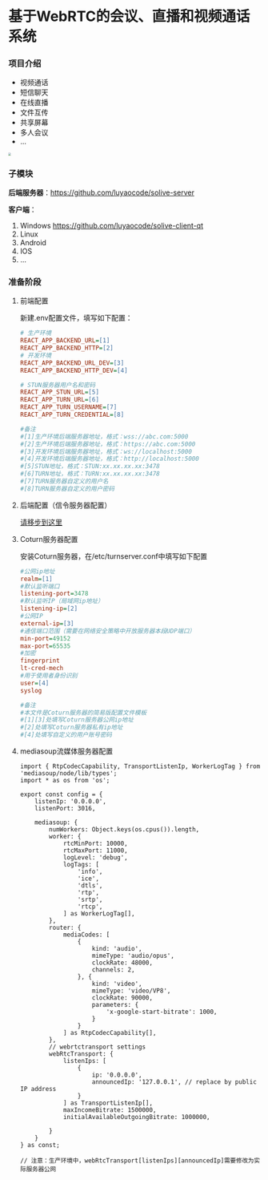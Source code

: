 # 基于WebRTC的会议、直播和视频通话系统

### 项目介绍

- 视频通话
- 短信聊天
- 在线直播
- 文件互传
- 共享屏幕
- 多人会议
- ...

<img src="./public/live-stream-system-demo.png" style="zoom:33%;" />

### 子模块

**后端服务器**：https://github.com/luyaocode/solive-server

**客户端**：

1. Windows	https://github.com/luyaocode/solive-client-qt
2. Linux
3. Android
4. IOS
5. ...

### 准备阶段

1. 前端配置

   新建.env配置文件，填写如下配置：

   ```ini
   # 生产环境
   REACT_APP_BACKEND_URL=[1]
   REACT_APP_BACKEND_HTTP=[2]
   # 开发环境
   REACT_APP_BACKEND_URL_DEV=[3]
   REACT_APP_BACKEND_HTTP_DEV=[4]
   
   # STUN服务器用户名和密码
   REACT_APP_STUN_URL=[5]
   REACT_APP_TURN_URL=[6]
   REACT_APP_TURN_USERNAME=[7]
   REACT_APP_TURN_CREDENTIAL=[8]
   
   #备注
   #[1]生产环境后端服务器地址，格式：wss://abc.com:5000
   #[2]生产环境后端服务器地址，格式：https://abc.com:5000
   #[3]开发环境后端服务器地址，格式：ws://localhost:5000
   #[4]开发环境后端服务器地址，格式：http://localhost:5000
   #[5]STUN地址，格式：STUN:xx.xx.xx.xx:3478
   #[6]TURN地址，格式：TURN:xx.xx.xx.xx:3478
   #[7]TURN服务器自定义的用户名
   #[8]TURN服务器自定义的用户密码
   ```

2. 后端配置（信令服务器配置）

   [请移步到这里](https://github.com/luyaocode/solive-server)

3. Coturn服务器配置

   安装Coturn服务器，在/etc/turnserver.conf中填写如下配置

   ```ini
   #公网ip地址
   realm=[1]
   #默认监听端口
   listening-port=3478
   #默认监听IP（局域网ip地址）
   listening-ip=[2]
   #公网IP
   external-ip=[3]
   #通信端口范围（需要在网络安全策略中开放服务器本段UDP端口）
   min-port=49152
   max-port=65535
   #加密
   fingerprint
   lt-cred-mech
   #用于使用者身份识别
   user=[4]
   syslog
   
   #备注
   #本文件是Coturn服务器的简易版配置文件模板
   #[1][3]处填写Coturn服务器公网ip地址
   #[2]处填写Coturn服务器私有ip地址
   #[4]处填写自定义的用户账号密码
   ```

4. mediasoup流媒体服务器配置

   ```tsx
   import { RtpCodecCapability, TransportListenIp, WorkerLogTag } from 'mediasoup/node/lib/types';
   import * as os from 'os';
   
   export const config = {
       listenIp: '0.0.0.0',
       listenPort: 3016,
   
       mediasoup: {
           numWorkers: Object.keys(os.cpus()).length,
           worker: {
               rtcMinPort: 10000,
               rtcMaxPort: 11000,
               logLevel: 'debug',
               logTags: [
                   'info',
                   'ice',
                   'dtls',
                   'rtp',
                   'srtp',
                   'rtcp',
               ] as WorkerLogTag[],
           },
           router: {
               mediaCodes: [
                   {
                       kind: 'audio',
                       mimeType: 'audio/opus',
                       clockRate: 48000,
                       channels: 2,
                   }, {
                       kind: 'video',
                       mimeType: 'video/VP8',
                       clockRate: 90000,
                       parameters: {
                           'x-google-start-bitrate': 1000,
                       }
                   }
               ] as RtpCodecCapability[],
           },
           // webrtctransport settings
           webRtcTransport: {
               listenIps: [
                   {
                       ip: '0.0.0.0',
                       announcedIp: '127.0.0.1', // replace by public IP address
                   }
               ] as TransportListenIp[],
               maxIncomeBitrate: 1500000,
               initialAvailableOutgoingBitrate: 1000000,
   
           }
       }
   } as const;
   
   // 注意：生产环境中，webRtcTransport[listenIps][announcedIp]需要修改为实际服务器公网
   ```
